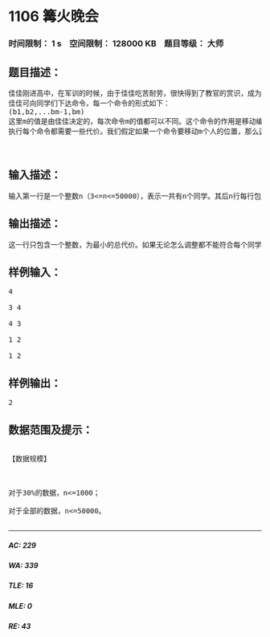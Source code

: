 # 1106 篝火晚会   
### 时间限制： 1 s&nbsp;&nbsp;&nbsp;&nbsp;空间限制： 128000 KB&nbsp;&nbsp;&nbsp;&nbsp;题目等级： 大师  
## 题目描述：  

<pre>
佳佳刚进高中，在军训的时候，由于佳佳吃苦耐劳，很快得到了教官的赏识，成为了“小教官”。在军训结束的那天晚上，佳佳被命令组织同学们进行篝火晚会。一共有n个同学，编号从1到n。一开始，同学们按照1，2，……，n的顺序坐成一圈，而实际上每个人都有两个最希望相邻的同学。如何下命令调整同学的次序，形成新的一个圈，使之符合同学们的意愿，成为摆在佳佳面前的一大难题。  
佳佳可向同学们下达命令，每一个命令的形式如下：  
(b1,b2,...bm-1,bm)  
这里m的值是由佳佳决定的，每次命令m的值都可以不同。这个命令的作用是移动编号是b1，b2，…… bm –1，bm的这m个同学的位置。要求b1换到b2的位置上，b2换到b3的位置上，……，要求bm换到b1的位置上。  
执行每个命令都需要一些代价。我们假定如果一个命令要移动m个人的位置，那么这个命令的代价就是m。我们需要佳佳用最少的总代价实现同学们的意愿，你能帮助佳佳吗？  
  

</pre>
  
  
## 输入描述：  

<pre>
输入第一行是一个整数n（3<=n<=50000），表示一共有n个同学。其后n行每行包括两个不同的正整数，以一个空格隔开，分别表示编号是1的同学最希望相邻的两个同学的编号，编号是2的同学最希望相邻的两个同学的编号，……，编号是n的同学最希望相邻的两个同学的编号。
</pre>
  
  
## 输出描述：  

<pre>
这一行只包含一个整数，为最小的总代价。如果无论怎么调整都不能符合每个同学的愿望，则输出-1。
</pre>
  
  
## 样例输入：  

<pre>
4  
  
3 4  
  
4 3  
  
1 2  
  
1 2
</pre>
  
  
## 样例输出：  

<pre>
2
</pre>
  
  
## 数据范围及提示：  

<pre>
  
【数据规模】  
  
  
  
对于30%的数据，n<=1000；  
  
对于全部的数据，n<=50000。  

</pre>
  
  
***  

##### AC: 229  
##### WA: 339  
##### TLE: 16  
##### MLE: 0  
##### RE: 43  
